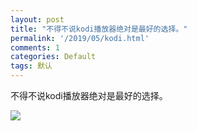 ```yaml
---
layout: post
title: "不得不说kodi播放器绝对是最好的选择。"
permalink: '/2019/05/kodi.html'
comments: 1
categories: Default
tags: 默认
---
```

不得不说kodi播放器绝对是最好的选择。

<img class="size-full" data-wpid="9" src="https://cdn.terrychan.org/wp-content/uploads/2019/05/screenshot_2019-05-14-09-18-251170246401.png"/>